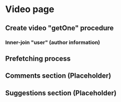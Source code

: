 # Video page

## Create video "getOne" procedure

### Inner-join "user" (author information)

## Prefetching process

## Comments section (Placeholder)

## Suggestions section (Placeholder)
